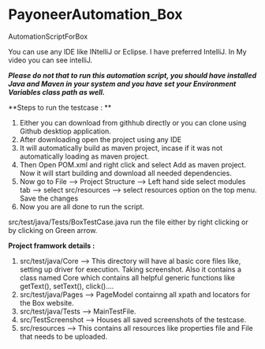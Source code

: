 # PayoneerAutomation_Box
AutomationScriptForBox

You can use any IDE like INtelliJ or Eclipse. I have preferred IntelliJ. In My video you can see intelliJ.

_**Please do not that to run this automation script, you should have installed Java and Maven in your system and you have set your Environment Variables class path as well.**_

**Steps to run the testcase : **

1. Either you can download from githhub directly or you can clone using Github desktiop application.
2. After downloading open the project using any IDE
3. It will automatically build as maven project, incase if it was not automatically loading as maven project. 
4. Then Open POM.xml and right click and select Add as maven project. Now it will start building and download all needed dependencies.
5. Now go to File --> Project Structure --> Left hand side select modules tab --> select src/resources --> select resources option on the top menu. Save the changes
6. Now you are all done to run the script. 

src/test/java/Tests/BoxTestCase.java run the file either by right clicking or by clicking on Green arrow.

**Project framwork details :**
1. src/test/java/Core --> This directory will have al basic core files like, setting up driver for execution. Taking screenshot. 
Also it contains a class named Core which contains all helpful generic functions like getText(), setText(), click()....
2. src/test/java/Pages --> PageModel containng all xpath and locators for the Box website. 
3. src/test/java/Tests --> MainTestFile.
4. src/TestScreenshot --> Houses all saved screenshots of the testcase.
5. src/resources --> This contains all resources like properties file and File that needs to be uploaded.
